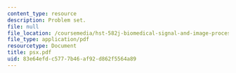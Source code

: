 ```yaml
---
content_type: resource
description: Problem set.
file: null
file_location: /coursemedia/hst-582j-biomedical-signal-and-image-processing-spring-2007/83e64efdc5777b46af92d862f5564a89_psx.pdf
file_type: application/pdf
resourcetype: Document
title: psx.pdf
uid: 83e64efd-c577-7b46-af92-d862f5564a89
---
```

